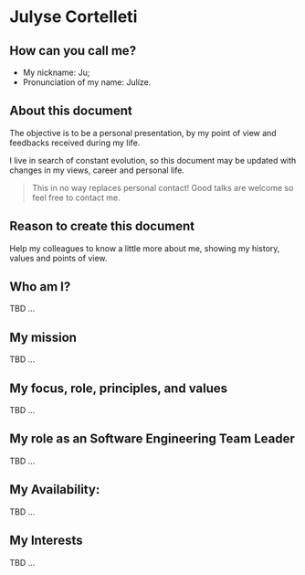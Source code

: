 # Julyse Cortelleti

## How can you call me?
- My nickname: Ju;
- Pronunciation of my name: Julíze.

## About this document
The objective is to be a personal presentation, by my point of view and feedbacks received during my life.

I live in search of constant evolution, so this document may be updated with changes in my views, career and personal life.

> This in no way replaces personal contact! Good talks are welcome so feel free to contact me.

## Reason to create this document
Help my colleagues to know a little more about me, showing my history, values and points of view.

## Who am I?
TBD ...

## My mission
TBD ...

## My focus, role, principles, and values
TBD ...

## My role as an Software Engineering Team Leader
TBD ...

## My Availability:
TBD ...

## My Interests
TBD ...
